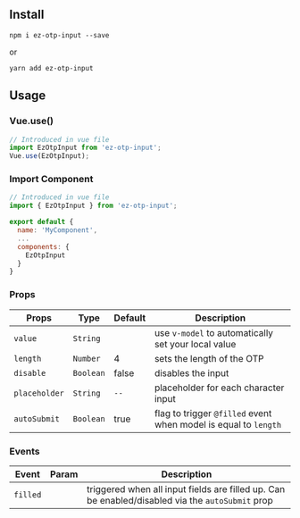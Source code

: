 ## Install
```
npm i ez-otp-input --save
```
or
```
yarn add ez-otp-input
```

## Usage
### Vue.use()
```javascript
// Introduced in vue file
import EzOtpInput from 'ez-otp-input';
Vue.use(EzOtpInput);
```

### Import Component
```javascript
// Introduced in vue file
import { EzOtpInput } from 'ez-otp-input';

export default {
  name: 'MyComponent',
  ...
  components: {
    EzOtpInput
  }
}
```

### Props
| Props | Type | Default | Description |
| ----- | ---- | ------- | ----------- |
| `value` | `String` | &nbsp; | use `v-model` to automatically set your local value |
| `length` | `Number` | 4 | sets the length of the OTP |
| `disable` | `Boolean` | false | disables the input |
| `placeholder` | `String` | `--` | placeholder for each character input |
| `autoSubmit` | `Boolean` | true | flag to trigger `@filled` event when model is equal to `length` |

### Events
| Event | Param | Description |
| ----- | ----- | ----------- |
| `filled` | &nbsp; | triggered when all input fields are filled up. Can be enabled/disabled via the `autoSubmit` prop |
